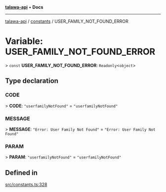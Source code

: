 [**talawa-api**](../../README.md) • **Docs**

***

[talawa-api](../../modules.md) / [constants](../README.md) / USER\_FAMILY\_NOT\_FOUND\_ERROR

# Variable: USER\_FAMILY\_NOT\_FOUND\_ERROR

\> `const` **USER\_FAMILY\_NOT\_FOUND\_ERROR**: `Readonly`\<`object`\>

## Type declaration

### CODE

\> **CODE**: `"userfamilyNotFound"` = `"userfamilyNotFound"`

### MESSAGE

\> **MESSAGE**: `"Error: User Family Not Found"` = `"Error: User Family Not Found"`

### PARAM

\> **PARAM**: `"userfamilyNotFound"` = `"userfamilyNotFound"`

## Defined in

[src/constants.ts:328](https://github.com/PalisadoesFoundation/talawa-api/blob/f9e8275b1ddff2d3edcec79ee3b37c07998f6cc3/src/constants.ts#L328)
